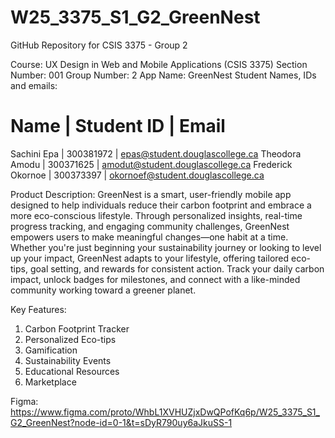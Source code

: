 # W25_3375_S1_G2_GreenNest
GitHub Repository for CSIS 3375 - Group 2

Course: UX Design in Web and Mobile Applications (CSIS 3375)
Section Number: 001
Group Number: 2 
App Name: GreenNest
Student Names, IDs and emails:

  Name	          |  Student ID	    |       Email
===============================================================
Sachini Epa	      |  300381972	    | epas@student.douglascollege.ca
Theodora Amodu	  |  300371625	    | amodut@student.douglascollege.ca
Frederick Okornoe |	 300373397      | okornoef@student.douglascollege.ca

Product Description: 
GreenNest is a smart, user-friendly mobile app designed to help individuals reduce their carbon footprint and embrace a more eco-conscious lifestyle. Through personalized insights, real-time progress tracking, and engaging community challenges, GreenNest empowers users to make meaningful changes—one habit at a time. Whether you're just beginning your sustainability journey or looking to level up your impact, GreenNest adapts to your lifestyle, offering tailored eco-tips, goal setting, and rewards for consistent action. Track your daily carbon impact, unlock badges for milestones, and connect with a like-minded community working toward a greener planet.

Key Features:
1. Carbon Footprint Tracker
2. Personalized Eco-tips
3. Gamification
4. Sustainability Events
5. Educational Resources
6. Marketplace

Figma: https://www.figma.com/proto/WhbL1XVHUZjxDwQPofKq6p/W25_3375_S1_G2_GreenNest?node-id=0-1&t=sDyR790uy6aJkuSS-1


